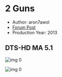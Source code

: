 # 2 Guns

* Author: aron7awol
* [Forum Post](https://www.avsforum.com/threads/bass-eq-for-filtered-movies.2995212/post-56811826)
* Production Year: 2013

## DTS-HD MA 5.1

![img 0](https://fanart.tv/fanart/movies/136400/moviethumb/2-guns-5203794596440.jpg)

![img 0](https://i.imgur.com/QIWNfa9.png)

